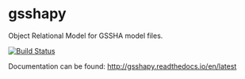 # gsshapy
Object Relational Model for GSSHA model files.

[![Build Status](https://travis-ci.org/CI-WATER/gsshapy.svg)](https://travis-ci.org/CI-WATER/gsshapy)

Documentation can be found: http://gsshapy.readthedocs.io/en/latest
